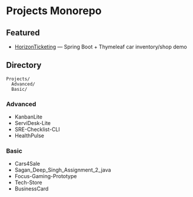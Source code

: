 # Projects Monorepo

## Featured
- [HorizonTicketing](https://github.com/sin12559/HorizonTicketing) — Spring Boot + Thymeleaf car inventory/shop demo

## Directory
```
Projects/
  Advanced/
  Basic/
```

### Advanced
- KanbanLite
- ServiDesk-Lite
- SRE-Checklist-CLI
- HealthPulse

### Basic
- Cars4Sale
- Sagan_Deep_Singh_Assignment_2_java
- Focus-Gaming-Prototype
- Tech-Store
- BusinessCard
